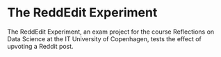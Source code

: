# The ReddEdit Experiment

The ReddEdit Experiment, an exam project for the course Reflections on Data Science at the IT University of Copenhagen, tests the effect of upvoting a Reddit post.
